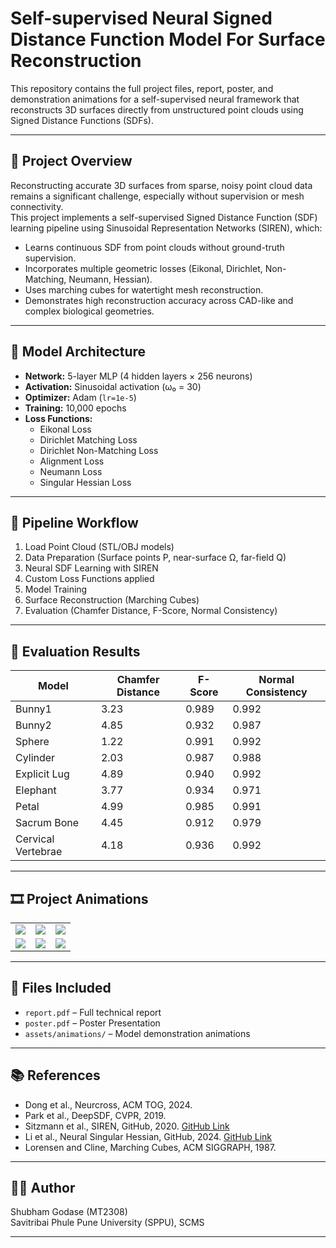 # Self-supervised Neural Signed Distance Function Model For Surface Reconstruction

This repository contains the full project files, report, poster, and demonstration animations for a self-supervised neural framework that reconstructs 3D surfaces directly from unstructured point clouds using Signed Distance Functions (SDFs).

---

## 🚀 Project Overview

Reconstructing accurate 3D surfaces from sparse, noisy point cloud data remains a significant challenge, especially without supervision or mesh connectivity.  
This project implements a self-supervised Signed Distance Function (SDF) learning pipeline using Sinusoidal Representation Networks (SIREN), which:

- Learns continuous SDF from point clouds without ground-truth supervision.
- Incorporates multiple geometric losses (Eikonal, Dirichlet, Non-Matching, Neumann, Hessian).
- Uses marching cubes for watertight mesh reconstruction.
- Demonstrates high reconstruction accuracy across CAD-like and complex biological geometries.

---

## 🧠 Model Architecture

- **Network:** 5-layer MLP (4 hidden layers × 256 neurons)
- **Activation:** Sinusoidal activation (ω₀ = 30)
- **Optimizer:** Adam (`lr=1e-5`)
- **Training:** 10,000 epochs
- **Loss Functions:**  
    - Eikonal Loss  
    - Dirichlet Matching Loss  
    - Dirichlet Non-Matching Loss  
    - Alignment Loss  
    - Neumann Loss  
    - Singular Hessian Loss

---

## 🔧 Pipeline Workflow

1. Load Point Cloud (STL/OBJ models)
2. Data Preparation (Surface points P, near-surface Ω, far-field Q)
3. Neural SDF Learning with SIREN
4. Custom Loss Functions applied
5. Model Training
6. Surface Reconstruction (Marching Cubes)
7. Evaluation (Chamfer Distance, F-Score, Normal Consistency)

---

## 🎯 Evaluation Results

| Model            | Chamfer Distance | F-Score | Normal Consistency |
|------------------|------------------|---------|---------------------|
| Bunny1          | 3.23             | 0.989   | 0.992               |
| Bunny2          | 4.85             | 0.932   | 0.987               |
| Sphere          | 1.22             | 0.991   | 0.992               |
| Cylinder        | 2.03             | 0.987   | 0.988               |
| Explicit Lug    | 4.89             | 0.940   | 0.992               |
| Elephant        | 3.77             | 0.934   | 0.971               |
| Petal           | 4.99             | 0.985   | 0.991               |
| Sacrum Bone     | 4.45             | 0.912   | 0.979               |
| Cervical Vertebrae | 4.18         | 0.936   | 0.992               |

---

## 🎞 Project Animations

| | | |
|-|-|-|
| ![](assets/animations/anim1.gif) | ![](assets/animations/anim2.gif) | ![](assets/animations/anim3.gif) |
| ![](assets/animations/anim4.gif) | ![](assets/animations/anim5.gif) | ![](assets/animations/anim6.gif) |

---

## 📄 Files Included

- `report.pdf` – Full technical report
- `poster.pdf` – Poster Presentation
- `assets/animations/` – Model demonstration animations

---

## 📚 References

- Dong et al., Neurcross, ACM TOG, 2024.
- Park et al., DeepSDF, CVPR, 2019.
- Sitzmann et al., SIREN, GitHub, 2020. [GitHub Link](https://github.com/vsitzmann/siren)
- Li et al., Neural Singular Hessian, GitHub, 2024. [GitHub Link](https://github.com/bearprin/Neural-Singular-Hessian)
- Lorensen and Cline, Marching Cubes, ACM SIGGRAPH, 1987.

---

## 👨‍💻 Author

Shubham Godase (MT2308)  
Savitribai Phule Pune University (SPPU), SCMS

---


